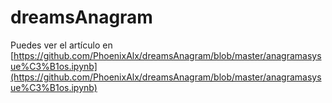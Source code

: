 # dreamsAnagram

Puedes ver el artículo en [https://github.com/PhoenixAlx/dreamsAnagram/blob/master/anagramasysue%C3%B1os.ipynb](https://github.com/PhoenixAlx/dreamsAnagram/blob/master/anagramasysue%C3%B1os.ipynb)
